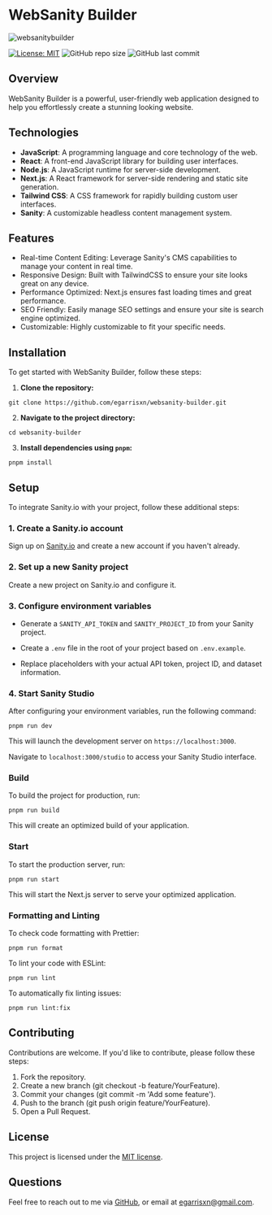 # WebSanity Builder

![websanitybuilder](https://github.com/user-attachments/assets/0e48686c-819e-4b4c-94ca-58d808ac5e94)

[![License: MIT](https://img.shields.io/badge/License-MIT-yellow.svg)](https://opensource.org/licenses/MIT) ![GitHub repo size](https://img.shields.io/github/repo-size/egarrisxn/websanity-builder) ![GitHub last commit](https://img.shields.io/github/last-commit/egarrisxn/websanity-builder)

## Overview

WebSanity Builder is a powerful, user-friendly web application designed to help you effortlessly create a stunning looking website.

## Technologies

- **JavaScript**: A programming language and core technology of the web.
- **React**: A front-end JavaScript library for building user interfaces.
- **Node.js**: A JavaScript runtime for server-side development.
- **Next.js**: A React framework for server-side rendering and static site generation.
- **Tailwind CSS**: A CSS framework for rapidly building custom user interfaces.
- **Sanity**: A customizable headless content management system.

## Features

- Real-time Content Editing: Leverage Sanity's CMS capabilities to manage your content in real time.
- Responsive Design: Built with TailwindCSS to ensure your site looks great on any device.
- Performance Optimized: Next.js ensures fast loading times and great performance.
- SEO Friendly: Easily manage SEO settings and ensure your site is search engine optimized.
- Customizable: Highly customizable to fit your specific needs.

## Installation

To get started with WebSanity Builder, follow these steps:

1.  **Clone the repository:**

```
git clone https://github.com/egarrisxn/websanity-builder.git
```

2. **Navigate to the project directory:**

```
cd websanity-builder
```

3. **Install dependencies using `pnpm`:**

```
pnpm install
```

## Setup

To integrate Sanity.io with your project, follow these additional steps:

### 1. Create a Sanity.io account

Sign up on [Sanity.io](https://www.sanity.io/) and create a new account if you haven't already.

### 2. Set up a new Sanity project

Create a new project on Sanity.io and configure it.

### 3. Configure environment variables

- Generate a `SANITY_API_TOKEN` and `SANITY_PROJECT_ID` from your Sanity project.

- Create a `.env` file in the root of your project based on `.env.example`.

- Replace placeholders with your actual API token, project ID, and dataset information.

### 4. Start Sanity Studio

After configuring your environment variables, run the following command:

```
pnpm run dev
```

This will launch the development server on `https://localhost:3000`.

Navigate to `localhost:3000/studio` to access your Sanity Studio interface.

### Build

To build the project for production, run:

```
pnpm run build
```

This will create an optimized build of your application.

### Start

To start the production server, run:

```
pnpm run start
```

This will start the Next.js server to serve your optimized application.

### Formatting and Linting

To check code formatting with Prettier:

```
pnpm run format
```

To lint your code with ESLint:

```
pnpm run lint
```

To automatically fix linting issues:

```
pnpm run lint:fix
```

## Contributing

Contributions are welcome. If you'd like to contribute, please follow these steps:

1. Fork the repository.
2. Create a new branch (git checkout -b feature/YourFeature).
3. Commit your changes (git commit -m 'Add some feature').
4. Push to the branch (git push origin feature/YourFeature).
5. Open a Pull Request.

## License

This project is licensed under the [MIT license](https://opensource.org/licenses/MIT).

## Questions

Feel free to reach out to me via [GitHub](https://github.com/EGARRISXN), or email at egarrisxn@gmail.com.
